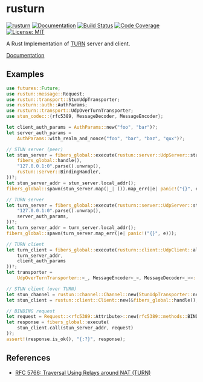 rusturn
=======

[![rusturn](https://img.shields.io/crates/v/rusturn.svg)](https://crates.io/crates/rusturn)
[![Documentation](https://docs.rs/rusturn/badge.svg)](https://docs.rs/rusturn)
[![Build Status](https://travis-ci.org/sile/rusturn.svg?branch=master)](https://travis-ci.org/sile/rusturn)
[![Code Coverage](https://codecov.io/gh/sile/rusturn/branch/master/graph/badge.svg)](https://codecov.io/gh/sile/rusturn/branch/master)
[![License: MIT](https://img.shields.io/badge/license-MIT-blue.svg)](LICENSE)

A Rust Implementation of [TURN][RFC 5766] server and client.

[Documentation](https://docs.rs/rusturn)


Examples
--------

```rust
use futures::Future;
use rustun::message::Request;
use rustun::transport::StunUdpTransporter;
use rusturn::auth::AuthParams;
use rusturn::transport::UdpOverTurnTransporter;
use stun_codec::{rfc5389, MessageDecoder, MessageEncoder};

let client_auth_params = AuthParams::new("foo", "bar")?;
let server_auth_params =
    AuthParams::with_realm_and_nonce("foo", "bar", "baz", "qux")?;

// STUN server (peer)
let stun_server = fibers_global::execute(rustun::server::UdpServer::start(
    fibers_global::handle(),
    "127.0.0.1:0".parse().unwrap(),
    rustun::server::BindingHandler,
))?;
let stun_server_addr = stun_server.local_addr();
fibers_global::spawn(stun_server.map(|_| ()).map_err(|e| panic!("{}", e)));

// TURN server
let turn_server = fibers_global::execute(rusturn::server::UdpServer::start(
    "127.0.0.1:0".parse().unwrap(),
    server_auth_params,
))?;
let turn_server_addr = turn_server.local_addr();
fibers_global::spawn(turn_server.map_err(|e| panic!("{}", e)));

// TURN client
let turn_client = fibers_global::execute(rusturn::client::UdpClient::allocate(
    turn_server_addr,
    client_auth_params
))?;
let transporter =
    UdpOverTurnTransporter::<_, MessageEncoder<_>, MessageDecoder<_>>::new(turn_client);

// STUN client (over TURN)
let stun_channel = rustun::channel::Channel::new(StunUdpTransporter::new(transporter));
let stun_client = rustun::client::Client::new(&fibers_global::handle(), stun_channel);

// BINDING request
let request = Request::<rfc5389::Attribute>::new(rfc5389::methods::BINDING);
let response = fibers_global::execute(
    stun_client.call(stun_server_addr, request)
)?;
assert!(response.is_ok(), "{:?}", response);
```

References
----------

- [RFC 5766: Traversal Using Relays around NAT (TURN)][RFC 5766]

[RFC 5766]: https://tools.ietf.org/html/rfc5766
